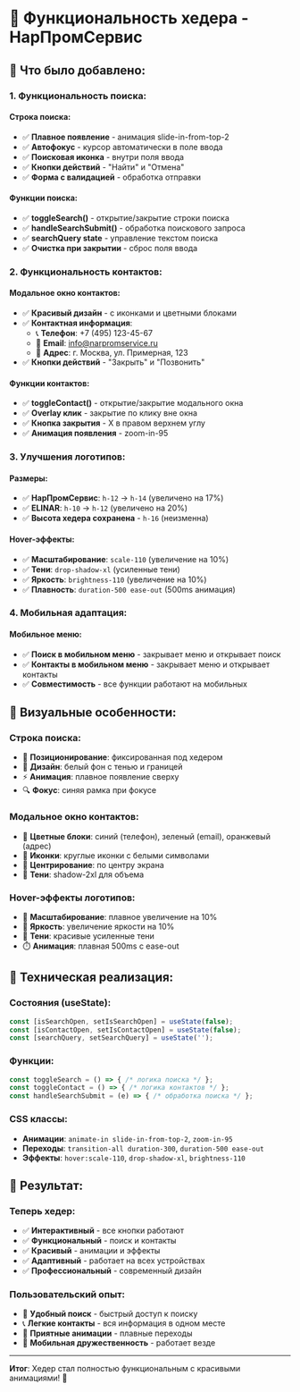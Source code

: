 # 🚀 Функциональность хедера - НарПромСервис

## 🎯 Что было добавлено:

### **1. Функциональность поиска:**

#### **Строка поиска:**
- ✅ **Плавное появление** - анимация slide-in-from-top-2
- ✅ **Автофокус** - курсор автоматически в поле ввода
- ✅ **Поисковая иконка** - внутри поля ввода
- ✅ **Кнопки действий** - "Найти" и "Отмена"
- ✅ **Форма с валидацией** - обработка отправки

#### **Функции поиска:**
- ✅ **toggleSearch()** - открытие/закрытие строки поиска
- ✅ **handleSearchSubmit()** - обработка поискового запроса
- ✅ **searchQuery state** - управление текстом поиска
- ✅ **Очистка при закрытии** - сброс поля ввода

### **2. Функциональность контактов:**

#### **Модальное окно контактов:**
- ✅ **Красивый дизайн** - с иконками и цветными блоками
- ✅ **Контактная информация**:
  - 📞 **Телефон**: +7 (495) 123-45-67
  - 📧 **Email**: info@narpromservice.ru
  - 📍 **Адрес**: г. Москва, ул. Примерная, 123
- ✅ **Кнопки действий** - "Закрыть" и "Позвонить"

#### **Функции контактов:**
- ✅ **toggleContact()** - открытие/закрытие модального окна
- ✅ **Overlay клик** - закрытие по клику вне окна
- ✅ **Кнопка закрытия** - X в правом верхнем углу
- ✅ **Анимация появления** - zoom-in-95

### **3. Улучшения логотипов:**

#### **Размеры:**
- ✅ **НарПромСервис**: `h-12` → `h-14` (увеличено на 17%)
- ✅ **ELINAR**: `h-10` → `h-12` (увеличено на 20%)
- ✅ **Высота хедера сохранена** - `h-16` (неизменна)

#### **Hover-эффекты:**
- ✅ **Масштабирование**: `scale-110` (увеличение на 10%)
- ✅ **Тени**: `drop-shadow-xl` (усиленные тени)
- ✅ **Яркость**: `brightness-110` (увеличение на 10%)
- ✅ **Плавность**: `duration-500 ease-out` (500ms анимация)

### **4. Мобильная адаптация:**

#### **Мобильное меню:**
- ✅ **Поиск в мобильном меню** - закрывает меню и открывает поиск
- ✅ **Контакты в мобильном меню** - закрывает меню и открывает контакты
- ✅ **Совместимость** - все функции работают на мобильных

## 🎨 Визуальные особенности:

### **Строка поиска:**
- 🎯 **Позиционирование**: фиксированная под хедером
- 🌟 **Дизайн**: белый фон с тенью и границей
- ⚡ **Анимация**: плавное появление сверху
- 🔍 **Фокус**: синяя рамка при фокусе

### **Модальное окно контактов:**
- 🎨 **Цветные блоки**: синий (телефон), зеленый (email), оранжевый (адрес)
- 💫 **Иконки**: круглые иконки с белыми символами
- 🎯 **Центрирование**: по центру экрана
- 🌟 **Тени**: shadow-2xl для объема

### **Hover-эффекты логотипов:**
- 🎯 **Масштабирование**: плавное увеличение на 10%
- 🌟 **Яркость**: увеличение яркости на 10%
- 💫 **Тени**: красивые усиленные тени
- ⏱️ **Анимация**: плавная 500ms с ease-out

## 🔧 Техническая реализация:

### **Состояния (useState):**
```typescript
const [isSearchOpen, setIsSearchOpen] = useState(false);
const [isContactOpen, setIsContactOpen] = useState(false);
const [searchQuery, setSearchQuery] = useState('');
```

### **Функции:**
```typescript
const toggleSearch = () => { /* логика поиска */ };
const toggleContact = () => { /* логика контактов */ };
const handleSearchSubmit = (e) => { /* обработка поиска */ };
```

### **CSS классы:**
- **Анимации**: `animate-in slide-in-from-top-2`, `zoom-in-95`
- **Переходы**: `transition-all duration-300`, `duration-500 ease-out`
- **Эффекты**: `hover:scale-110`, `drop-shadow-xl`, `brightness-110`

## 🎯 Результат:

### **Теперь хедер:**
- ✅ **Интерактивный** - все кнопки работают
- ✅ **Функциональный** - поиск и контакты
- ✅ **Красивый** - анимации и эффекты
- ✅ **Адаптивный** - работает на всех устройствах
- ✅ **Профессиональный** - современный дизайн

### **Пользовательский опыт:**
- 🎯 **Удобный поиск** - быстрый доступ к поиску
- 📞 **Легкие контакты** - вся информация в одном месте
- 🎨 **Приятные анимации** - плавные переходы
- 📱 **Мобильная дружественность** - работает везде

---

**Итог**: Хедер стал полностью функциональным с красивыми анимациями! 🚀

